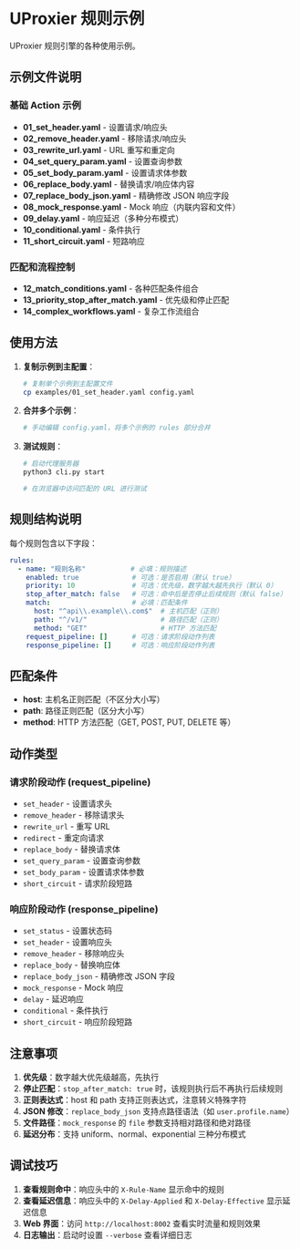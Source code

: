 # UProxier 规则示例

UProxier 规则引擎的各种使用示例。

## 示例文件说明

### 基础 Action 示例

- **01_set_header.yaml** - 设置请求/响应头
- **02_remove_header.yaml** - 移除请求/响应头
- **03_rewrite_url.yaml** - URL 重写和重定向
- **04_set_query_param.yaml** - 设置查询参数
- **05_set_body_param.yaml** - 设置请求体参数
- **06_replace_body.yaml** - 替换请求/响应体内容
- **07_replace_body_json.yaml** - 精确修改 JSON 响应字段
- **08_mock_response.yaml** - Mock 响应（内联内容和文件）
- **09_delay.yaml** - 响应延迟（多种分布模式）
- **10_conditional.yaml** - 条件执行
- **11_short_circuit.yaml** - 短路响应

### 匹配和流程控制

- **12_match_conditions.yaml** - 各种匹配条件组合
- **13_priority_stop_after_match.yaml** - 优先级和停止匹配
- **14_complex_workflows.yaml** - 复杂工作流组合

## 使用方法

1. **复制示例到主配置**：
   ```bash
   # 复制单个示例到主配置文件
   cp examples/01_set_header.yaml config.yaml
   ```

2. **合并多个示例**：
   ```bash
   # 手动编辑 config.yaml，将多个示例的 rules 部分合并
   ```

3. **测试规则**：
   ```bash
   # 启动代理服务器
   python3 cli.py start
   
   # 在浏览器中访问匹配的 URL 进行测试
   ```

## 规则结构说明

每个规则包含以下字段：

```yaml
rules:
  - name: "规则名称"           # 必填：规则描述
    enabled: true             # 可选：是否启用（默认 true）
    priority: 10              # 可选：优先级，数字越大越先执行（默认 0）
    stop_after_match: false   # 可选：命中后是否停止后续规则（默认 false）
    match:                    # 必填：匹配条件
      host: "^api\\.example\\.com$"  # 主机匹配（正则）
      path: "^/v1/"                  # 路径匹配（正则）
      method: "GET"                  # HTTP 方法匹配
    request_pipeline: []      # 可选：请求阶段动作列表
    response_pipeline: []     # 可选：响应阶段动作列表
```

## 匹配条件

- **host**: 主机名正则匹配（不区分大小写）
- **path**: 路径正则匹配（区分大小写）
- **method**: HTTP 方法匹配（GET, POST, PUT, DELETE 等）

## 动作类型

### 请求阶段动作 (request_pipeline)

- `set_header` - 设置请求头
- `remove_header` - 移除请求头
- `rewrite_url` - 重写 URL
- `redirect` - 重定向请求
- `replace_body` - 替换请求体
- `set_query_param` - 设置查询参数
- `set_body_param` - 设置请求体参数
- `short_circuit` - 请求阶段短路

### 响应阶段动作 (response_pipeline)

- `set_status` - 设置状态码
- `set_header` - 设置响应头
- `remove_header` - 移除响应头
- `replace_body` - 替换响应体
- `replace_body_json` - 精确修改 JSON 字段
- `mock_response` - Mock 响应
- `delay` - 延迟响应
- `conditional` - 条件执行
- `short_circuit` - 响应阶段短路

## 注意事项

1. **优先级**：数字越大优先级越高，先执行
2. **停止匹配**：`stop_after_match: true` 时，该规则执行后不再执行后续规则
3. **正则表达式**：host 和 path 支持正则表达式，注意转义特殊字符
4. **JSON 修改**：`replace_body_json` 支持点路径语法（如 `user.profile.name`）
5. **文件路径**：`mock_response` 的 `file` 参数支持相对路径和绝对路径
6. **延迟分布**：支持 uniform、normal、exponential 三种分布模式

## 调试技巧

1. **查看规则命中**：响应头中的 `X-Rule-Name` 显示命中的规则
2. **查看延迟信息**：响应头中的 `X-Delay-Applied` 和 `X-Delay-Effective` 显示延迟信息
3. **Web 界面**：访问 `http://localhost:8002` 查看实时流量和规则效果
4. **日志输出**：启动时设置 `--verbose` 查看详细日志
